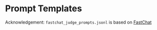 # Prompt Templates
Acknowledgement: `fastchat_judge_prompts.jsonl` is based on [FastChat](https://github.com/lm-sys/FastChat/blob/main/fastchat/llm_judge/data/judge_prompts.jsonl)